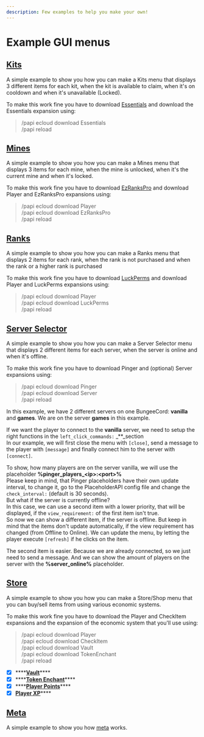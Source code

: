 ```yaml
---
description: Few examples to help you make your own!
---
```


# Example GUI menus

## [**Kits**](https://github.com/help-chat/DeluxeMenus/blob/master/gui\_menus/kits.yml)

A simple example to show you how you can make a Kits menu that displays 3 different items for each kit, when the kit is available to claim, when it's on cooldown and when it's unavailable (Locked).

To make this work fine you have to download [Essentials](https://ci.ender.zone/job/EssentialsX/lastSuccessfulBuild/) and download the Essentials expansion using:

> /papi ecloud download Essentials\
> /papi reload

## [**Mines**](https://github.com/help-chat/DeluxeMenus/blob/master/gui\_menus/mines.yml)

A simple example to show you how you can make a Mines menu that displays 3 items for each mine, when the mine is unlocked, when it's the current mine and when it's locked.

To make this work fine you have to download [EzRanksPro](https://www.spigotmc.org/resources/10731/) and download Player and EzRanksPro expansions using:

> /papi ecloud download Player\
> /papi ecloud download EzRanksPro\
> /papi reload

## ****[**Ranks**](https://github.com/HelpChat/DeluxeMenus/blob/master/gui\_menus/ranks.yml)****

A simple example to show you how you can make a Ranks menu that displays 2 items for each rank, when the rank is not purchased and when the rank or a higher rank is purchased

To make this work fine you have to download [LuckPerms](https://www.spigotmc.org/resources/luckperms.28140/) and download Player and LuckPerms expansions using:

> /papi ecloud download Player\
> /papi ecloud download LuckPerms\
> /papi reload

## [**Server Selector**](https://github.com/help-chat/DeluxeMenus/blob/master/gui\_menus/serverselector.yml)

A simple example to show you how you can make a Server Selector menu that displays 2 different items for each server, when the server is online and when it's offline.

To make this work fine you have to download Pinger and (optional) Server expansions using:

> /papi ecloud download Pinger\
> /papi ecloud download Server\
> /papi reload

In this example, we have 2 different servers on one BungeeCord: **vanilla** and **games**. We are on the server **games** in this example.

If we want the player to connect to the **vanilla** server, we need to setup the right functions in the `left_click_commands:` _\*\*_section\
In our example, we will first close the menu with `[close]`, send a message to the player with `[message]` and finally connect him to the server with `[connect]`.

To show, how many players are on the server vanilla, we will use the placeholder **%pinger\_players\_\<ip>:\<port>%**\
Please keep in mind, that Pinger placeholders have their own update interval, to change it, go to the PlaceholderAPI config file and change the `check_interval:` (default is 30 seconds).\
But what if the server is currently offline?\
In this case, we can use a second item with a lower priority, that will be displayed, if the `view_requirement:` of the first item isn't true.\
So now we can show a different item, if the server is offline. But keep in mind that the items don't update automatically, if the view requirement has changed (from Offline to Online). We can update the menu, by letting the player execute `[refresh]` if he clicks on the item.

The second item is easier. Because we are already connected, so we just need to send a message. And we can show the amount of players on the server with the **%server\_online%** placeholder.

## [**Store**](https://github.com/help-chat/DeluxeMenus/blob/master/gui\_menus/store.yml)

A simple example to show you how you can make a Store/Shop menu that you can buy/sell items from using various economic systems.

To make this work fine you have to download the Player and CheckItem expansions and the expansion of the economic system that you'll use using:

> /papi ecloud download Player\
> /papi ecloud download CheckItem\
> /papi ecloud download Vault\
> /papi ecloud download TokenEnchant\
> /papi reload

* [x] \*\*\*\*[**Vault**](https://github.com/help-chat/DeluxeMenus/blob/master/gui\_menus/store.yml#L18-L59)\*\*\*\*
* [x] \*\*\*\*[**Token Enchant**](https://github.com/help-chat/DeluxeMenus/blob/master/gui\_menus/store.yml#L61-L106)\*\*\*\*
* [x] \*\*\*\*[**Player Points**](https://github.com/help-chat/DeluxeMenus/blob/master/gui\_menus/store.yml#L108-L150)\*\*\*\*
* [x] [**Player XP**](https://github.com/help-chat/DeluxeMenus/blob/master/gui\_menus/store.yml#L152-L195)\*\*\*\*

## [**Meta**](https://github.com/help-chat/DeluxeMenus/blob/master/gui\_menus/meta.yml)

A simple example to show you how [meta](options-and-configurations/#actions-types) works.
